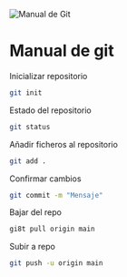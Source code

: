 ![Manual de Git](https://media.licdn.com/dms/image/v2/D5612AQHOQNKTKJHBSQ/article-cover_image-shrink_600_2000/article-cover_image-shrink_600_2000/0/1699354076403?e=2147483647&v=beta&t=HX_ITKGQsib4tlVRq5QhclUN_VJbx524bqjCro4kZtI)

# Manual de git

Inicializar repositorio

```sh
git init
```

Estado del repositorio

```sh
git status
```

Añadir ficheros al repositorio

```sh
git add .
```

Confirmar cambios

```sh
git commit -m "Mensaje"
```

Bajar del repo

```sh
gi8t pull origin main
```

Subir a repo

```sh
git push -u origin main
```
